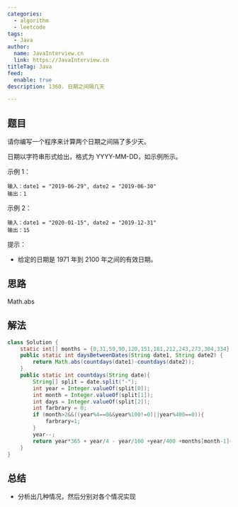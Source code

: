 ```yaml
---
categories:
  - algorithm
  - leetcode
tags:
  - Java
author: 
  name: JavaInterview.cn
  link: https://JavaInterview.cn
titleTag: Java
feed:
  enable: true
description: 1360. 日期之间隔几天

---
```


## 题目

请你编写一个程序来计算两个日期之间隔了多少天。

日期以字符串形式给出，格式为 YYYY-MM-DD，如示例所示。



示例 1：

    输入：date1 = "2019-06-29", date2 = "2019-06-30"
    输出：1
示例 2：

    输入：date1 = "2020-01-15", date2 = "2019-12-31"
    输出：15


提示：

* 给定的日期是 1971 年到 2100 年之间的有效日期。

## 思路

Math.abs

## 解法
```java
class Solution {
    static int[] months = {0,31,59,90,120,151,181,212,243,273,304,334};
    public static int daysBetweenDates(String date1, String date2) {
        return Math.abs(countdays(date1)-countdays(date2));
    }
    public static int countdays(String date){
        String[] split = date.split("-");
        int year = Integer.valueOf(split[0]);
        int month = Integer.valueOf(split[1]);
        int days = Integer.valueOf(split[2]);
        int farbrary = 0;
        if (month>2&&((year%4==0&&year%100!=0)||year%400==0)){
            farbrary=1;
        }
        year--;
        return year*365 + year/4 - year/100 +year/400 +months[month-1]+farbrary+days;
    }
}

```

## 总结

- 分析出几种情况，然后分别对各个情况实现 
